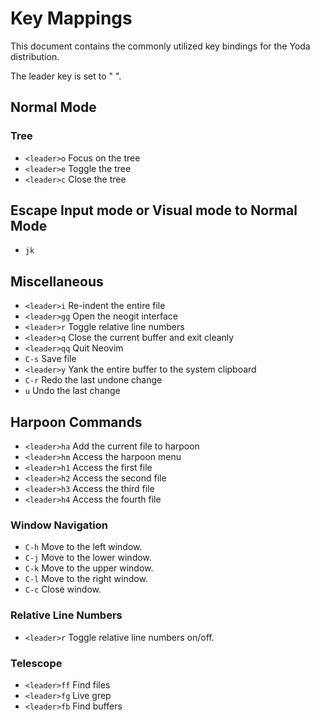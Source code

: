 # Key Mappings

This document contains the commonly utilized key bindings for the Yoda distribution.

The leader key is set to " ".

## Normal Mode

### Tree

- `<leader>o` Focus on the tree
- `<leader>e` Toggle the tree
- `<leader>c` Close the tree

## Escape Input mode or Visual mode to Normal Mode
- `jk`

## Miscellaneous

- `<leader>i` Re-indent the entire file
- `<leader>gg` Open the neogit interface
- `<leader>r` Toggle relative line numbers
- `<leader>q` Close the current buffer and exit cleanly
- `<leader>qq` Quit Neovim
- `C-s` Save file
- `<leader>y` Yank the entire buffer to the system clipboard
- `C-r` Redo the last undone change
- `u` Undo the last change


## Harpoon Commands

- `<leader>ha` Add the current file to harpoon
- `<leader>hm` Access the harpoon menu
- `<leader>h1` Access the first file
- `<leader>h2` Access the second file
- `<leader>h3` Access the third file
- `<leader>h4` Access the fourth file

### Window Navigation

- `C-h` Move to the left window.
- `C-j` Move to the lower window.
- `C-k` Move to the upper window.
- `C-l` Move to the right window.
- `C-c` Close window.

### Relative Line Numbers

- `<leader>r` Toggle relative line numbers on/off.

### Telescope

- `<leader>ff` Find files
- `<leader>fg` Live grep
- `<leader>fb` Find buffers

